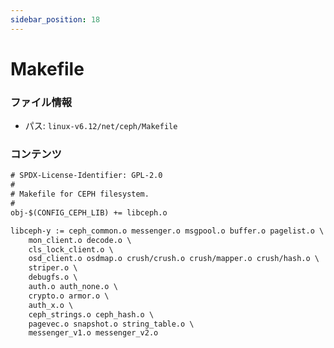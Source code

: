 ```yaml
---
sidebar_position: 18
---
```

# Makefile

### ファイル情報

- パス: `linux-v6.12/net/ceph/Makefile`

### コンテンツ

```txt
# SPDX-License-Identifier: GPL-2.0
#
# Makefile for CEPH filesystem.
#
obj-$(CONFIG_CEPH_LIB) += libceph.o

libceph-y := ceph_common.o messenger.o msgpool.o buffer.o pagelist.o \
	mon_client.o decode.o \
	cls_lock_client.o \
	osd_client.o osdmap.o crush/crush.o crush/mapper.o crush/hash.o \
	striper.o \
	debugfs.o \
	auth.o auth_none.o \
	crypto.o armor.o \
	auth_x.o \
	ceph_strings.o ceph_hash.o \
	pagevec.o snapshot.o string_table.o \
	messenger_v1.o messenger_v2.o

```
